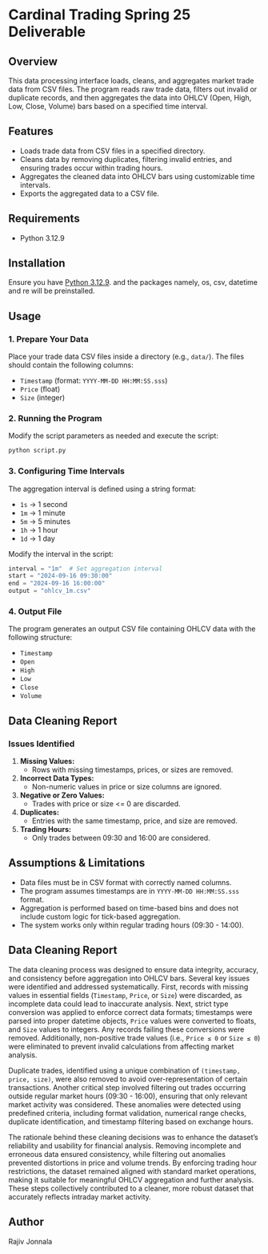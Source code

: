 # Cardinal Trading Spring 25 Deliverable

## Overview
This data processing interface loads, cleans, and aggregates market trade data from CSV files. The program reads raw trade data, filters out invalid or duplicate records, and then aggregates the data into OHLCV (Open, High, Low, Close, Volume) bars based on a specified time interval.

## Features
- Loads trade data from CSV files in a specified directory.
- Cleans data by removing duplicates, filtering invalid entries, and ensuring trades occur within trading hours.
- Aggregates the cleaned data into OHLCV bars using customizable time intervals.
- Exports the aggregated data to a CSV file.

## Requirements
- Python 3.12.9

## Installation
Ensure you have [Python 3.12.9](https://www.python.org/downloads/). and the packages namely, os, csv, datetime and re will be preinstalled.

## Usage
### 1. Prepare Your Data
Place your trade data CSV files inside a directory (e.g., `data/`). The files should contain the following columns:
- `Timestamp` (format: `YYYY-MM-DD HH:MM:SS.sss`)
- `Price` (float)
- `Size` (integer)

### 2. Running the Program
Modify the script parameters as needed and execute the script:
```sh
python script.py
```

### 3. Configuring Time Intervals
The aggregation interval is defined using a string format:
- `1s` -> 1 second
- `1m` -> 1 minute
- `5m` -> 5 minutes
- `1h` -> 1 hour
- `1d` -> 1 day

Modify the interval in the script:
```python
interval = "1m"  # Set aggregation interval
start = "2024-09-16 09:30:00"
end = "2024-09-16 16:00:00"
output = "ohlcv_1m.csv"
```

### 4. Output File
The program generates an output CSV file containing OHLCV data with the following structure:
- `Timestamp`
- `Open`
- `High`
- `Low`
- `Close`
- `Volume`

## Data Cleaning Report
### Issues Identified
1. **Missing Values:**
   - Rows with missing timestamps, prices, or sizes are removed.
2. **Incorrect Data Types:**
   - Non-numeric values in price or size columns are ignored.
3. **Negative or Zero Values:**
   - Trades with price or size <= 0 are discarded.
4. **Duplicates:**
   - Entries with the same timestamp, price, and size are removed.
5. **Trading Hours:**
   - Only trades between 09:30 and 16:00 are considered.

## Assumptions & Limitations
- Data files must be in CSV format with correctly named columns.
- The program assumes timestamps are in `YYYY-MM-DD HH:MM:SS.sss` format.
- Aggregation is performed based on time-based bins and does not include custom logic for tick-based aggregation.
- The system works only within regular trading hours (09:30 - 14:00).

## **Data Cleaning Report**  

The data cleaning process was designed to ensure data integrity, accuracy, and consistency before aggregation into OHLCV bars. Several key issues were identified and addressed systematically. First, records with missing values in essential fields (`Timestamp`, `Price`, or `Size`) were discarded, as incomplete data could lead to inaccurate analysis. Next, strict type conversion was applied to enforce correct data formats; timestamps were parsed into proper datetime objects, `Price` values were converted to floats, and `Size` values to integers. Any records failing these conversions were removed. Additionally, non-positive trade values (i.e., `Price ≤ 0` or `Size ≤ 0`) were eliminated to prevent invalid calculations from affecting market analysis.  

Duplicate trades, identified using a unique combination of `(timestamp, price, size)`, were also removed to avoid over-representation of certain transactions. Another critical step involved filtering out trades occurring outside regular market hours (09:30 - 16:00), ensuring that only relevant market activity was considered. These anomalies were detected using predefined criteria, including format validation, numerical range checks, duplicate identification, and timestamp filtering based on exchange hours.  

The rationale behind these cleaning decisions was to enhance the dataset’s reliability and usability for financial analysis. Removing incomplete and erroneous data ensured consistency, while filtering out anomalies prevented distortions in price and volume trends. By enforcing trading hour restrictions, the dataset remained aligned with standard market operations, making it suitable for meaningful OHLCV aggregation and further analysis. These steps collectively contributed to a cleaner, more robust dataset that accurately reflects intraday market activity.

## Author
Rajiv Jonnala



